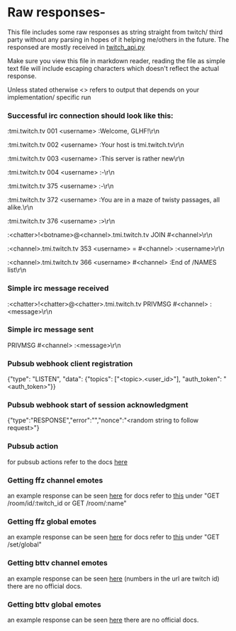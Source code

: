 # Raw responses- 
This file includes some raw responses as string straight from twitch/ third party without any parsing in hopes of it helping me/others in the future.
The responsed are mostly received in [twitch_api.py](https://github.com/RomEz10/twitch-bot/blob/master/twitch_api.py)

Make sure you view this file in markdown reader, reading the file as simple text file will include escaping characters which doesn't reflect the actual response.

Unless stated otherwise <> refers to output that depends on your implementation/ specific run

### Successful irc connection should look like this:

:tmi.twitch.tv 001 \<username> :Welcome, GLHF!\r\n
  
:tmi.twitch.tv 002 \<username> :Your host is tmi.twitch.tv\r\n
  
:tmi.twitch.tv 003 \<username> :This server is rather new\r\n
  
:tmi.twitch.tv 004 \<username> :-\r\n
  
:tmi.twitch.tv 375 \<username> :-\r\n
  
:tmi.twitch.tv 372 \<username> :You are in a maze of twisty passages, all alike.\r\n
  
:tmi.twitch.tv 376 \<username> :>\r\n
  
:\<chatter>!\<botname>@\<channel>.tmi.twitch.tv JOIN #\<channel>\r\n
  
:\<channel>.tmi.twitch.tv 353 \<username> = #\<channel> :\<username>\r\n
  
:\<channel>.tmi.twitch.tv 366 \<username> #\<channel> :End of /NAMES list\r\n

### Simple irc message received

:\<chatter>!\<chatter>@\<chatter>.tmi.twitch.tv PRIVMSG #\<channel> :\<message>\r\n

### Simple irc message sent

PRIVMSG #\<channel> :\<message>\r\n

### Pubsub webhook client registration

{"type": "LISTEN", "data": {"topics": ["\<topic>.\<user_id>"], "auth_token": "\<auth_token>"}}

### Pubsub webhook start of session acknowledgment 

{"type":"RESPONSE","error":"","nonce":"\<random string to follow request>"}

### Pubsub action

for pubsub actions refer to the docs [here](https://dev.twitch.tv/docs/pubsub)

### Getting ffz channel emotes

an example response can be seen [here](https://api.frankerfacez.com/v1/room/m0xyy) for docs refer to [this](https://www.frankerfacez.com/developers) under "GET /room/id/:twitch_id or GET /room/:name"

### Getting ffz global emotes

an example response can be seen [here](https://api.frankerfacez.com/v1/set/global) for docs refer to [this](https://www.frankerfacez.com/developers) under "GET /set/global"

### Getting bttv channel emotes

an example response can be seen [here](https://api.betterttv.net/3/cached/users/twitch/69012069) (numbers in the url are twitch id) there are no official docs.

### Getting bttv global emotes

an example response can be seen [here](https://api.betterttv.net/3/cached/emotes/global) there are no official docs.
